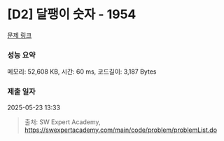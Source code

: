 # [D2] 달팽이 숫자 - 1954 

[문제 링크](https://swexpertacademy.com/main/code/problem/problemDetail.do?contestProbId=AV5PobmqAPoDFAUq) 

### 성능 요약

메모리: 52,608 KB, 시간: 60 ms, 코드길이: 3,187 Bytes

### 제출 일자

2025-05-23 13:33



> 출처: SW Expert Academy, https://swexpertacademy.com/main/code/problem/problemList.do